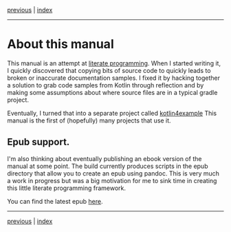 [previous](recipe-search-engine.md) | [index](index.md)

___

# About this manual 

This manual is an attempt at 
[literate programming](https://en.wikipedia.org/wiki/Literate_programming). When I 
started writing it, I quickly discovered that copying bits of source code to quickly leads to broken
or inaccurate documentation samples. I fixed it by hacking together a solution to grab code samples
from Kotlin through reflection and by making some assumptions about where source files are in a typical
gradle project.

Eventually, I turned that into a separate project called [kotlin4example](https://github.com/jillesvangurp/kotlin4example)
This manual is the first of (hopefully) many projects that use it.

## Epub support.

I'm also thinking about eventually publishing an ebook version of the manual at some point. The build 
currently produces scripts in the epub directory that allow you to create an epub using pandoc. This 
is very much a work in progress but was a big motivation for me to sink time in creating this 
little literate programming framework.

You can find the latest epub
[here](https://github.com/jillesvangurp/es-kotlin-wrapper-client/blob/master/book.epub).


___

[previous](recipe-search-engine.md) | [index](index.md)

